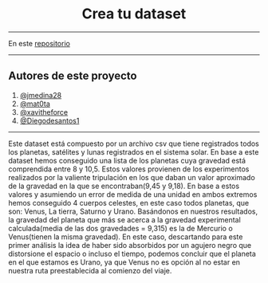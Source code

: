 <h1 align="center">Crea tu dataset</h1>



---

En este [repositorio](https://github.com/Diegodesantos1/Crea_tu_dataset)
***

## Autores de este proyecto

1. [@jmedina28](https://github.com/jmedina28)
2. [@mat0ta](https://github.com/mat0ta)
3. [@xavitheforce](https://github.com/Xavitheforce)
4. [@Diegodesantos1](https://github.com/Diegodesantos1)

***
Este dataset está compuesto por un archivo csv que tiene registrados todos los planetas, satélites y lunas registrados en el sistema solar. En base a este dataset hemos conseguido una lista de los planetas cuya gravedad está comprendida entre 8 y 10,5. Estos valores provienen de los experimentos realizados por la valiente tripulación en los que daban un valor aproximado de la gravedad en la que se encontraban(9,45 y 9,18). En base a estos valores y asumiendo un error de medida de una unidad en ambos extremos hemos conseguido 4 cuerpos celestes, en este caso todos planetas, que son: Venus, La tierra, Saturno y Urano. Basándonos en nuestros resultados, la gravedad del planeta que más se acerca a la gravedad experimental calculada(media de las dos gravedades = 9,315) es la de Mercurio o Venus(tienen la misma gravedad). En este caso, descartando para este primer análisis la idea de haber sido absorbidos por un agujero negro que distorsione el espacio o incluso el tiempo, podemos concluir que el planeta en el que estamos es Urano, ya que Venus no es opción al no estar en nuestra ruta preestablecida al comienzo del viaje.
